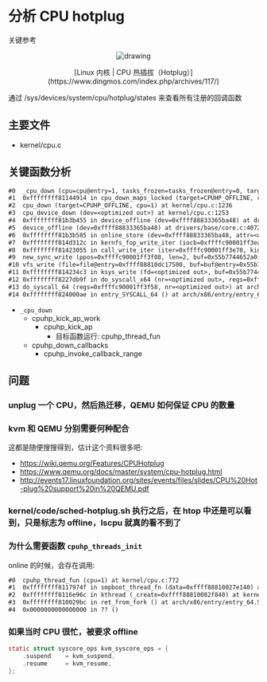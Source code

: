 # 分析 CPU hotplug

关键参考

<p align="center">
  <img src="https://www.dingmos.com/usr/uploads/2022/12/2930619187.png" alt="drawing" align="center"/>
</p>
<p align="center">
[Linux 内核 | CPU 热插拔（Hotplug）](https://www.dingmos.com/index.php/archives/117/)
</p>


通过 /sys/devices/system/cpu/hotplug/states 来查看所有注册的回调函数
## 主要文件
- kernel/cpu.c

## 关键函数分析

```txt
#0  _cpu_down (cpu=cpu@entry=1, tasks_frozen=tasks_frozen@entry=0, target=target@entry=CPUHP_OFFLINE) at kernel/cpu.c:1154
#1  0xffffffff81144914 in cpu_down_maps_locked (target=CPUHP_OFFLINE, cpu=1) at kernel/cpu.c:1228
#2  cpu_down (target=CPUHP_OFFLINE, cpu=1) at kernel/cpu.c:1236
#3  cpu_device_down (dev=<optimized out>) at kernel/cpu.c:1253
#4  0xffffffff81b3b455 in device_offline (dev=0xffff88833365ba48) at drivers/base/core.c:4088
#5  device_offline (dev=0xffff88833365ba48) at drivers/base/core.c:4072
#6  0xffffffff81b3b585 in online_store (dev=0xffff88833365ba48, attr=<optimized out>, buf=<optimized out>, count=2) at drivers/base/core.c:2651
#7  0xffffffff814d312c in kernfs_fop_write_iter (iocb=0xffffc90001ff3ea0, iter=<optimized out>) at fs/kernfs/file.c:334
#8  0xffffffff81423055 in call_write_iter (iter=0xffffc90001ff3e78, kio=0xffffc90001ff3ea0, file=0xffff88810dc17500) at ./include/linux/fs.h:1851
#9  new_sync_write (ppos=0xffffc90001ff3f08, len=2, buf=0x55b7744652a0 "0\n", filp=0xffff88810dc17500) at fs/read_write.c:491
#10 vfs_write (file=file@entry=0xffff88810dc17500, buf=buf@entry=0x55b7744652a0 "0\n", count=count@entry=2, pos=pos@entry=0xffffc90001ff3f08) at fs/read_write.c:584
#11 0xffffffff814234c3 in ksys_write (fd=<optimized out>, buf=0x55b7744652a0 "0\n", count=2) at fs/read_write.c:637
#12 0xffffffff8227db9f in do_syscall_x64 (nr=<optimized out>, regs=0xffffc90001ff3f58) at arch/x86/entry/common.c:50
#13 do_syscall_64 (regs=0xffffc90001ff3f58, nr=<optimized out>) at arch/x86/entry/common.c:80
#14 0xffffffff824000ae in entry_SYSCALL_64 () at arch/x86/entry/entry_64.S:120
```
- `_cpu_down`
  - cpuhp_kick_ap_work
    - cpuhp_kick_ap
      - 目标函数运行: cpuhp_thread_fun
  - cpuhp_down_callbacks
    - cpuhp_invoke_callback_range

## 问题
### unplug 一个 CPU，然后热迁移，QEMU 如何保证 CPU 的数量

### kvm 和 QEMU 分别需要何种配合
这都是随便搜搜得到，估计这个资料很多吧:
- https://wiki.qemu.org/Features/CPUHotplug
- https://www.qemu.org/docs/master/system/cpu-hotplug.html
- http://events17.linuxfoundation.org/sites/events/files/slides/CPU%20Hot-plug%20support%20in%20QEMU.pdf

### kernel/code/sched-hotplug.sh 执行之后，在 htop 中还是可以看到，只是标志为 offline，lscpu 就真的看不到了

### 为什么需要函数 `cpuhp_threads_init`
online 的时候，会存在调用:
```txt
#0  cpuhp_thread_fun (cpu=1) at kernel/cpu.c:772
#1  0xffffffff8117974f in smpboot_thread_fn (data=0xffff88810027e140) at kernel/smpboot.c:164
#2  0xffffffff8116e96c in kthread (_create=0xffff88810082f840) at kernel/kthread.c:376
#3  0xffffffff810029bc in ret_from_fork () at arch/x86/entry/entry_64.S:308
#4  0x0000000000000000 in ?? ()
```

### 如果当时 CPU 很忙，被要求 offline

```c
static struct syscore_ops kvm_syscore_ops = {
	.suspend	= kvm_suspend,
	.resume		= kvm_resume,
};
```
